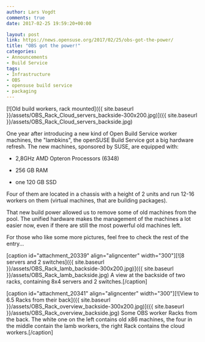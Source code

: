 ```yaml
---
author: Lars Vogdt
comments: true
date: 2017-02-25 19:59:20+00:00

layout: post
link: https://news.opensuse.org/2017/02/25/obs-got-the-power/
title: "OBS got the power!"
categories:
- Announcements
- Build Service
tags:
- Infrastructure
- OBS
- opensuse build service
- packaging
---
```

[![Old build workers, rack mounted]({{ site.baseurl }}/assets/OBS_Rack_Cloud_servers_backside-300x200.jpg)]({{ site.baseurl }}/assets/OBS_Rack_Cloud_servers_backside.jpg)

One year after introducing a new kind of Open Build Service worker machines, the "lambkins", the openSUSE Build Service got a big hardware refresh. The new machines, sponsored by SUSE, are equipped with:

- 2,8GHz AMD Opteron Processors (6348)

- 256 GB RAM

- one 120 GB SSD

Four of them are located in a chassis with a height of 2 units and run 12-16 workers on them (virtual machines, that are building packages).

That new build power allowed us to remove some of old machines from the pool. The unified hardware makes the management of the machines a lot easier now, even if there are still the most powerful old machines left.

For those who like some more pictures, feel free to check the rest of the entry...<!-- more -->

[caption id="attachment_20339" align="aligncenter" width="300"][![8 servers and 2 switches]({{ site.baseurl }}/assets/OBS_Rack_lamb_backside-300x200.jpg)]({{ site.baseurl }}/assets/OBS_Rack_lamb_backside.jpg) A view at the backside of two racks, containing 8x4 servers and 2 switches.[/caption]

[caption id="attachment_20341" align="aligncenter" width="300"][![View to 6.5 Racks from their back]({{ site.baseurl }}/assets/OBS_Rack_overview_backside-300x200.jpg)]({{ site.baseurl }}/assets/OBS_Rack_overview_backside.jpg) Some OBS worker Racks from the back. The white one on the left contains old x86 machines, the four in the middle contain the lamb workers, the right Rack contains the cloud workers.[/caption]		
